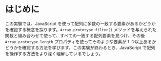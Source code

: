 # はじめに

この実験では、JavaScript を使って配列に多数の一致する要素があるかどうかを確認する概念を探ります。`Array.prototype.filter()` メソッドを与えられた関数と組み合わせて使って、すべての一致する配列要素を見つけ、その後 `Array.prototype.length` プロパティを使ってそのような要素が 1 つ以上あるかどうかを確認する方法を学びます。この実験が終わるとき、JavaScript で配列を操作する方法をより深く理解しているでしょう。
